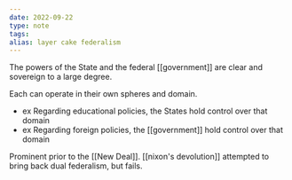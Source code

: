```yaml
---
date: 2022-09-22
type: note
tags: 
alias: layer cake federalism
---
```


The powers of the State and the federal [[government]] are clear and sovereign to a large degree.

Each can operate in their own spheres and domain.
- ex Regarding educational policies, the States hold control over that domain
- ex Regarding foreign policies, the [[government]] hold control over that domain

Prominent prior to the [[New Deal]].
[[nixon's devolution]] attempted to bring back dual federalism, but fails.
